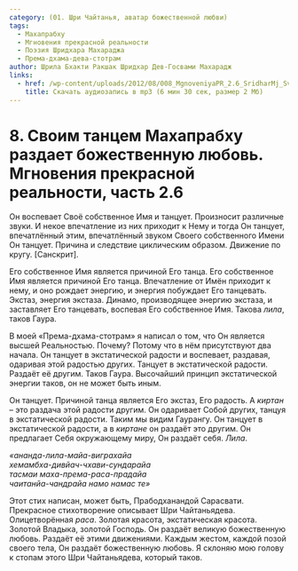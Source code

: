 ```yaml
---
category: (01. Шри Чайтанья, аватар божественной любви)
tags:
  - Махапрабху
  - Мгновения прекрасной реальности
  - Поэзия Шридхара Махараджа
  - Према-дхама-дева-стотрам
author: Шрила Бхакти Ракшак Шридхар Дев-Госвами Махарадж
links:
  - href: /wp-content/uploads/2012/08/008_MgnoveniyaPR_2.6_SridharMj_Svoim_tancem_Mahaprabhu_razdayet_bojestvennuyu_lyubov.mp3
    title: Скачать аудиозапись в mp3 (6 мин 30 сек, размер 2 Мб)
---
```


# 8. Своим танцем Махапрабху раздает божественную любовь. Мгновения прекрасной реальности, часть 2.6

Он воспевает Своё собственное Имя и танцует. Произносит различные звуки. И некое впечатление из них приходит к Нему и тогда Он танцует, впечатлённый этим, впечатлённый звуком Своего собственного Имени Он танцует. Причина и следствие циклическим образом. Движение по кругу. [Санскрит].

Его собственное Имя является причиной Его танца. Его собственное Имя является причиной Его танца. Впечатление от Имён приходит к нему, и оно рождает энергию, и энергия побуждает Его танцевать. Экстаз, энергия экстаза. Динамо, производящее энергию экстаза, и заставляет Его танцевать, воспевая Его собственное Имя. Такова *лила*, таков Гаура.

В моей «Према-дхама-стотрам» я написал о том, что Он является высшей Реальностью. Почему? Потому что в нём присутствуют два начала. Он танцует в экстатической радости и воспевает, раздавая, одаривая этой радостью других. Танцует в экстатической радости. Раздаёт её другим. Таков Гаура. Высочайший принцип экстатической энергии таков, он не может быть иным.

Он танцует. Причиной танца является Его экстаз, Его радость. А *киртан* – это раздача этой радости другим. Он одаривает Собой других, танцуя в экстатической радости. Таким мы видим Гаурангу. Он танцует в экстатической радости, а в *киртане* он раздаёт это другим. Он предлагает Себя окружающему миру, Он раздаёт себя. *Лила*.

*«ананда-лила-майа-виграхайа*\
*хемамбха-дивйач-чхави-сундарайа*\
*тасмаи маха-према-раса-прадайа*\
*чаитанйа-чандрайа намо намас те»*

Этот стих написан, может быть, Прабодханандой Сарасвати. Прекрасное стихотворение описывает Шри Чайтаньядева. Олицетворённая *раса*. Золотая красота, экстатическая красота. Золотой Владыка, золотой Господь. Он раздаёт великую божественную любовь. Раздаёт её этими движениями. Каждым жестом, каждой позой своего тела, Он раздаёт божественную любовь. Я склоняю мою голову к стопам этого Шри Чайтаньядева, который таков.

